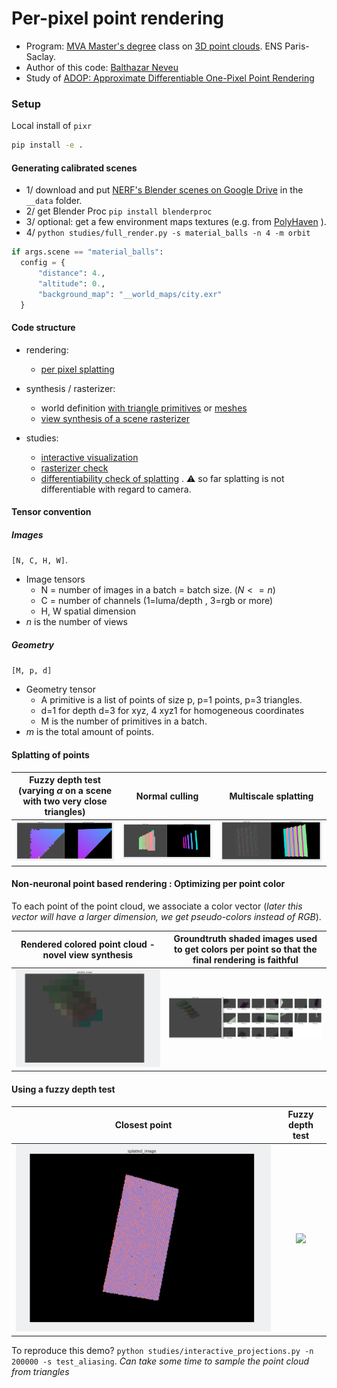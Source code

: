 # Per-pixel point rendering
- Program: [MVA Master's degree](https://www.master-mva.com/) class on [3D point clouds](https://www.caor.minesparis.psl.eu/presentation/cours-npm3d/). ENS Paris-Saclay.
- Author of this code: [Balthazar Neveu](https://www.linkedin.com/in/balthazarneveu/)
- Study of [ADOP: Approximate Differentiable One-Pixel Point Rendering](https://arxiv.org/pdf/2110.06635.pdf)


### Setup
Local install of `pixr`
```bash
pip install -e .
```

#### Generating calibrated scenes
- 1/ download and put [NERF's Blender scenes on Google Drive](https://drive.google.com/file/d/1RjwxZCUoPlUgEWIUiuCmMmG0AhuV8A2Q/view?usp=drive_link) in the `__data` folder.
- 2/ get Blender Proc `pip install blenderproc`
- 3/ optional: get a few environment maps textures (e.g. from [PolyHaven](https://polyhaven.com/hdris) ).
- 4/ `python studies/full_render.py -s material_balls -n 4 -m orbit`

```python
if args.scene == "material_balls":
  config = {
      "distance": 4.,
      "altitude": 0.,
      "background_map": "__world_maps/city.exr"
  }
```

#### Code structure
- rendering:
  - [per pixel splatting](src/pixr/rendering/splatting.py)
  

- synthesis / rasterizer:
  - world definition [with triangle primitives](src/pixr/synthesis/world_simulation.py) or [meshes](src/pixr/synthesis/world_from_mesh.py)
  - [view synthesis of a scene rasterizer](src/pixr/rasterizer/rasterizer_sequential.py)

- studies: 
  - [interactive visualization](studies/interactive_projections.py)
  - [rasterizer check](studies/interactive_rasterizer.py)
  - [differentiability check of splatting](studies/differentiate_forward_project.py) . :warning: so far splatting is not differentiable with regard to camera.




#### Tensor convention
##### Images
 `[N, C, H, W]`.
- Image tensors
  - N = number of images in a batch = batch size. ($N<=n$) 
  - C = number of channels (1=luma/depth , 3=rgb or more)
  - H, W spatial dimension
- $n$ is the number of views 

##### Geometry
`[M, p, d]`
- Geometry tensor
  - A primitive is a list of points of size p, p=1 points, p=3 triangles.
  - d=1 for depth d=3 for xyz, 4 xyz1 for homogeneous coordinates
  - M is the number of primitives in a batch. 
- $m$ is the total amount of points.


#### Splatting of points


| Fuzzy depth test (varying $\alpha$ on a scene with two very close triangles) | Normal culling | Multiscale splatting |
| :---: | :---: | :---: |
![](report/figures/fuzzy_depth_test_two_close_triangles.gif) | ![](report/figures/normal_culling_test.gif) | ![](report/figures/multiscale_splatting.gif) |



#### Non-neuronal point based rendering : Optimizing per point color
To each point of the point cloud, we associate a color vector (*later this vector will have a larger dimension, we get pseudo-colors instead of RGB*).

| Rendered colored point cloud - novel view synthesis| Groundtruth shaded images used to get colors per point so that the final rendering is faithful | 
|:---: | :---: |
| ![](/report/figures/non_neuronal_render.gif) | ![](report/figures/non_neuronal_rendering.png) |

#### Using a fuzzy depth test
| Closest point | Fuzzy depth test |
|:---: | :---: |
| ![](/report/figures/aliasing_hard_depth.gif) | ![](/report/figures/aliasing_fuzzy_depth.gif) |

To reproduce this demo? `python studies/interactive_projections.py -n 200000 -s test_aliasing`.
*Can take some time to sample the point cloud from triangles*
